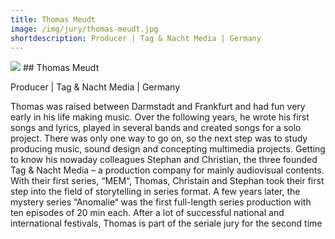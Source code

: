 ```yaml
---
title: Thomas Meudt
image: /img/jury/thomas-meudt.jpg
shortdescription: Producer | Tag & Nacht Media | Germany 
---
```

<img src="/img/jury/thomas-meudt.jpg">
## Thomas Meudt 

Producer | Tag & Nacht Media | Germany 

Thomas was raised between Darmstadt and Frankfurt and had fun very early in his life making music. Over the following years, he wrote his first songs and lyrics, played in several bands and created songs for a solo project. There was only one way to go on, so the next step was to study producing music, sound design and concepting multimedia projects. Getting to know his nowaday colleagues Stephan and Christian, the three founded Tag & Nacht Media – a production company for mainly audiovisual contents. With their first series, “MEM“, Thomas, Christain and Stephan took their first step into the field of storytelling in series format. A few years later, the mystery series “Anomalie“ was the first full-length series production with ten episodes of 20 min each. After a lot of successful national and international festivals, Thomas is part of the seriale jury for the second time

